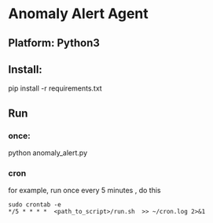 # Anomaly Alert Agent

## Platform: Python3

## Install: 
pip install -r requirements.txt

## Run
### once: 
python anomaly_alert.py


### cron 

for example, run once every 5 minutes , do this

```
sudo crontab -e
*/5 * * * *  <path_to_script>/run.sh  >> ~/cron.log 2>&1
```

